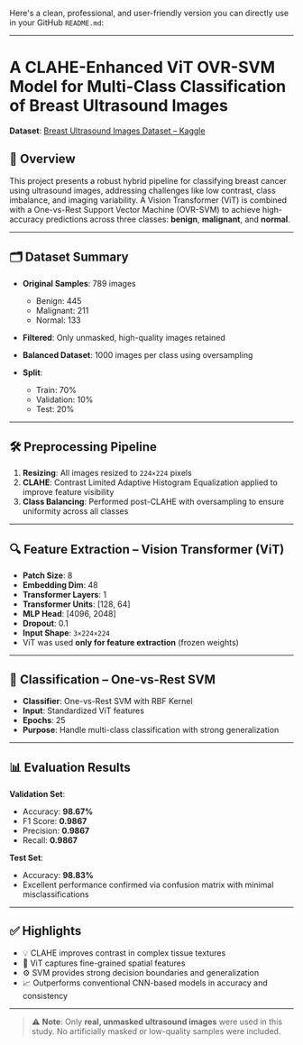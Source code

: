 Here's a clean, professional, and user-friendly version you can directly use in your GitHub `README.md`:

---

# A CLAHE-Enhanced ViT OVR-SVM Model for Multi-Class Classification of Breast Ultrasound Images

**Dataset**: [Breast Ultrasound Images Dataset – Kaggle](https://www.kaggle.com/datasets/aryashah2k/breast-ultrasound-images-dataset)

## 📌 Overview

This project presents a robust hybrid pipeline for classifying breast cancer using ultrasound images, addressing challenges like low contrast, class imbalance, and imaging variability. A Vision Transformer (ViT) is combined with a One-vs-Rest Support Vector Machine (OVR-SVM) to achieve high-accuracy predictions across three classes: **benign**, **malignant**, and **normal**.

---

## 🗂 Dataset Summary

* **Original Samples**: 789 images

  * Benign: 445
  * Malignant: 211
  * Normal: 133
* **Filtered**: Only unmasked, high-quality images retained
* **Balanced Dataset**: 1000 images per class using oversampling
* **Split**:

  * Train: 70%
  * Validation: 10%
  * Test: 20%

---

## 🛠 Preprocessing Pipeline

1. **Resizing**: All images resized to `224×224` pixels
2. **CLAHE**: Contrast Limited Adaptive Histogram Equalization applied to improve feature visibility
3. **Class Balancing**: Performed post-CLAHE with oversampling to ensure uniformity across all classes

---

## 🔍 Feature Extraction – Vision Transformer (ViT)

* **Patch Size**: 8
* **Embedding Dim**: 48
* **Transformer Layers**: 1
* **Transformer Units**: \[128, 64]
* **MLP Head**: \[4096, 2048]
* **Dropout**: 0.1
* **Input Shape**: `3×224×224`
* ViT was used **only for feature extraction** (frozen weights)

---

## 🧠 Classification – One-vs-Rest SVM

* **Classifier**: One-vs-Rest SVM with RBF Kernel
* **Input**: Standardized ViT features
* **Epochs**: 25
* **Purpose**: Handle multi-class classification with strong generalization

---

## 📊 Evaluation Results

**Validation Set**:

* Accuracy: **98.67%**
* F1 Score: **0.9867**
* Precision: **0.9867**
* Recall: **0.9867**

**Test Set**:

* Accuracy: **98.83%**
* Excellent performance confirmed via confusion matrix with minimal misclassifications

---

## ✅ Highlights

* 💡 CLAHE improves contrast in complex tissue textures
* 🧠 ViT captures fine-grained spatial features
* ⚙️ SVM provides strong decision boundaries and generalization
* 📈 Outperforms conventional CNN-based models in accuracy and consistency

---

> ⚠️ **Note**: Only **real, unmasked ultrasound images** were used in this study. No artificially masked or low-quality samples were included.
